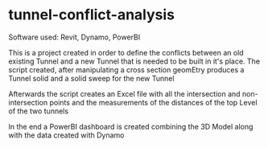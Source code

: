 # tunnel-conflict-analysis
Software used: Revit, Dynamo, PowerBI

This is a project created in order to define the conflicts between an old existing Tunnel and a new Tunnel that is needed to be built in it's place.
The script created, after manipulating a cross section geomEtry produces a Tunnel solid
and a solid sweep for the new Tunnel

Afterwards the script creates an Excel file with all the intersection and non-intersection points and the measurements of the distances of the top Level of the two tunnels

In the end a PowerBI dashboard is created combining the 3D Model along with the data created with Dynamo
